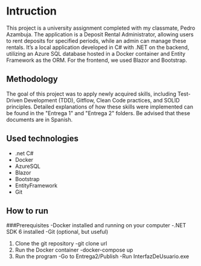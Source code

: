 # Intruction
This project is a university assignment completed with my classmate, Pedro Azambuja. The application is a Deposit Rental Administrator, allowing users to rent deposits for specified periods, while an admin can manage these rentals. It’s a local application developed in C# with .NET on the backend, utilizing an Azure SQL database hosted in a Docker container and Entity Framework as the ORM. For the frontend, we used Blazor and Bootstrap.

## Methodology
The goal of this project was to apply newly acquired skills, including Test-Driven Development (TDD), Gitflow, Clean Code practices, and SOLID principles. Detailed explanations of how these skills were implemented can be found in the "Entrega 1" and "Entrega 2" folders. Be advised that these documents are in Spanish.


## Used technologies
- .net C#
- Docker
- AzureSQL
- Blazor
- Bootstrap
- EntityFramework
- Git

## How to run 
###Prerequisites 
-Docker installed and running on your computer
-.NET SDK 6 installed
-Git (optional, but useful)

1. Clone the git repository
    -git clone url
2. Run the Docker container
    -docker-compose up
3. Run the program 
    -Go to Entrega2/Publish
    -Run InterfazDeUsuario.exe